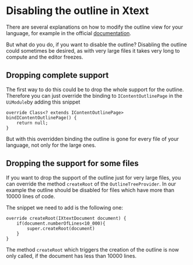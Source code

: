 # Disabling the outline in Xtext
There are several explanations on how to modify the outline view for your language, for example in the official [documentation](https://eclipse.org/Xtext/documentation/310_eclipse_support.html#outline).

But what do you do, if you want to disable the outline? Disabling the outline could sometimes be desired, as with very large files it takes very long to compute and the editor freezes.

## Dropping complete support
The first way to do this could be to drop the whole support for the outline. Therefore you can just override the binding to `IContentOutlinePage` in the `UiModule`by adding this snippet
```
override Class<? extends IContentOutlinePage> bindIContentOutlinePage() {
	return null;
}
```

But with this overridden binding the outline is gone for every file of your language, not only for the large ones. 

## Dropping the support for some files
If you want to drop the support of the outline just for very large files, you can override the method `createRoot` of the `OutlineTreeProvider`. In our example the outline should be disabled for files which have more than 10000 lines of code.

The snippet we need to add is the following one:
```
override createRoot(IXtextDocument document) {
    if(document.numberOfLines<10_000){
        super.createRoot(document)
    }
}
```

The method `createRoot` which triggers the creation of the outline is now only called, if the document has less than 10000 lines. 